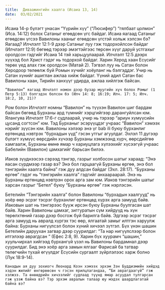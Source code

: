 ```yaml
---
title:  Диваажингийн хаалга (Исаиа 13, 14)
date:  03/02/2021
---
```


Исаиа 14-р бүлэгт унасан “Үүрийн хүү” (“Люсифер”) “гялбаат цолмон” (Иса. 14:12) болох Сатаныг егөөдсөн үгс байдаг. Исаиа яагаад Сатаныг егөөдсөн үгсээ Вавилоны хааныг егөөдсөн үгстэй хольж хэлсэн бэ? Яагаад? Илчлэлт 12:1-9 дээр Сатаныг луу гэж тодорхойлсон байдаг (Илчлэлт 12:9) бөгөөд тэрээр эмэгтэйгээс төрсөн хүүг даруй устгахыг оролдсон гэдгийг Исаиа 14 тэй харьцуулаарай. Илчлэлт 12:5 дээрх хүүхэд бол Христ гэдэг нь тодорхой байдаг.  Харин Херод хаан Есүсийг төрөх үед алах гэж оролдсон (Матай 2). Тэгвэл луу нь Сатан болон Херодоор төлөөлж буй Ромын хүчийг хоёуланг нь бэлгэддэг. Учир нь Сатан хүнийг ашиглан ажлаа хийж байдаг. Үүний адил Сатан бас Вавилоны хаан, Тирийн ханхүүг удирда, ажлаа хийлгэж байсан.

`“Вавилон” яагаад Илчлэлт номон дээр бузар муугийн хүч болох Ромыг (1 Петр 5:13) бэлгэдэх болсон бэ (Илч 14: 8; 16:19; Илч. 17: 5; Илч. 18:2, 10, 21)?`

Ром болон Илчлэлт номны “Вавилон” нь түүхэн Вавилон шиг бардам байсан бөгөөд Бурханы ард түмнийг хэрцгийгээр дарангуйлсан юм. Ялангуяа Илчлэлт 17:6-г судлаарай, учир нь тэрээр “ариун хүмүүсийн цусанд согтсон” юм. Тэд Бурханыг эсэрүүцдэг учраас “Вавилон” хэмээх нэрийг зүүсэн юм. Вавилоны хэлээр энэ үг bab ili буюу бурханлиг ертөнцөд нэвтрэх “бурхадын үүд” гэсэн утгыг агуулдаг. Эхлэл 11 дүгээр бүлэгт хүмүүс өөрсдийн хүчээр Бурханы хэмжээнд хүрч, өөрсдийгөө хамгаалж, Бурханы өмнө ямар ч хариуцлага хүлээхийг хүсээгүй учраас Бабелийн (Вавилон) цамхагийг барьсан билээ.

Иаков зүүднээсээ сэрээд тэнгэр, газрыг холбосон шатыг хараад: “Энэ яасан сүрдмээр газар вэ? Энэ бол гарцаагүй Бурханы өргөө, энэ бол тэнгэрийн хаалга байна” гэж дуу алдсан байдаг (Эхл. 28:17). “Бурханы өргөө” гэдэг нь “тэнгэрийн хаалга” гэдгийг анхаараарай. Энэ нь Бурханы ертөнцөд нэвтрэн орох арга зам юм. Иаков тэнгэрийн шатыг харсан газрыг “Бетел” буюу “Бурханы өргөө” гэж нэрлэсэн.

Бетелийн “Тэнгэрийн хаалга” болон Вавилоны “бурхадын хаалгууд” нь хоёр өөр эсрэг тэсрэг бурханлиг ертөнцөд хүрэх арга замууд байв. Иаковын шат нь тэнгэрээс бууж ирсэн буюу Бурханы буулгасан шат байв. Харин Вавилоны цамхаг, зиггуратын сүм хийдүүд нь хүн төрөлхтөний газар дээр босгож буй барилга байв. Эдгээр эсрэг тэсрэг арга замууд нь авралд хүргэх тэс өөр, ялгаатай замыг илтгэн харуулж байна: Бурханы нигүүлсэл болон хүний хичээл зүтгэл. Бүх үнэн шашин Бетелийн даруухан загвар дээр суурилдаг: “Та нар нигүүлслээр болон итгэлээр аврагдсан “ (Ефес 2:8, 9). Харин бүх хуурамч “шашин,” хуульчирхал хийгээд бурхангүй үзэл нь Вавилоны бардамнал дээр суурилдаг. Бид энэ хоёр арга замын ялгааг Фарисай ба татвар төлөгчийн тухай өгүүлдэг Есүсийн сургаалт зүйрлэлээс харж болно (Лук 18:9-14).

`Канадын ая дуу зохиогч Леонард Коэн хэмээх эрхэм Зэн Буддизмийн хийдэд хэдэн жилийг өнгөрөөсөн ч гэсэн ярилцлагандаа, “Би аврагдаагүй” гэж хэлжээ. Та өнөөдрийн хичээлийг судлаад түүнд ямар асуудал тулгарсан гэж үзэж байна вэ? Тэр эрхэм авралын талаар юу мэдэх шаардлагатай байна вэ?`